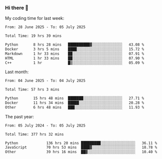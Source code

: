 ### Hi there 👋

My coding time for last week:

<!--START_SECTION:week-->

```txt
From: 28 June 2025 - To: 05 July 2025

Total Time: 19 hrs 39 mins

Python       8 hrs 28 mins   ██████████▓░░░░░░░░░░░░░░   43.08 %
Docker       3 hrs 5 mins    ████░░░░░░░░░░░░░░░░░░░░░   15.72 %
Markdown     1 hr 33 mins    ██░░░░░░░░░░░░░░░░░░░░░░░   07.91 %
HTML         1 hr 33 mins    ██░░░░░░░░░░░░░░░░░░░░░░░   07.90 %
C++          1 hr            █▒░░░░░░░░░░░░░░░░░░░░░░░   05.09 %
```

<!--END_SECTION:week-->

Last month:

<!--START_SECTION:month-->

```txt
From: 04 June 2025 - To: 04 July 2025

Total Time: 57 hrs 3 mins

Python       15 hrs 48 mins  ███████░░░░░░░░░░░░░░░░░░   27.71 %
Docker       11 hrs 34 mins  █████░░░░░░░░░░░░░░░░░░░░   20.28 %
Other        6 hrs 48 mins   ███░░░░░░░░░░░░░░░░░░░░░░   11.93 %
```

<!--END_SECTION:month-->

The past year:

<!--START_SECTION:year-->

```txt
From: 05 July 2024 - To: 05 July 2025

Total Time: 377 hrs 32 mins

Python             136 hrs 20 mins █████████░░░░░░░░░░░░░░░░   36.11 %
JavaScript         70 hrs 53 mins  ████▓░░░░░░░░░░░░░░░░░░░░   18.78 %
Other              39 hrs 16 mins  ██▓░░░░░░░░░░░░░░░░░░░░░░   10.40 %
```

<!--END_SECTION:year-->
